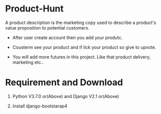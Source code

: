# Product-Hunt

A product description is the marketing copy used to describe a product's value proposition to potential customers.

  * After user create account then you add your produtc.

  * Cousterm see your product and if lick your product so give to upvote.
  
  * You will add more futures in this project. Like that product delivery, marketing etc..

# Requirement and Download

1. Python V3.7.0 or(Above) and Django V2.1 or(Above)

2. Install django-bootstarap4
